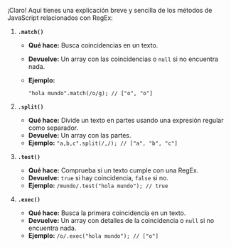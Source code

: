 ¡Claro! Aquí tienes una explicación breve y sencilla de los métodos de JavaScript relacionados con RegEx:

1. **`.match()`**
    
	- **Qué hace:** Busca coincidencias en un texto.
	- **Devuelve:** Un array con las coincidencias o `null` si no encuentra nada.
	- **Ejemplo:**
	        
		`"hola mundo".match(/o/g); // ["o", "o"]`

2. **`.split()`**
   
	- **Qué hace:** Divide un texto en partes usando una expresión regular como separador.
	- **Devuelve:** Un array con las partes.
	- **Ejemplo:**
	`"a,b,c".split(/,/); // ["a", "b", "c"]`

3. **`.test()`**
	
	- **Qué hace:** Comprueba si un texto cumple con una RegEx.
	- **Devuelve:** `true` si hay coincidencia, `false` si no.
	- **Ejemplo:**
	  `/mundo/.test("hola mundo"); // true`

4. **`.exec()`**
   
	- **Qué hace:** Busca la primera coincidencia en un texto.
	- **Devuelve:** Un array con detalles de la coincidencia o `null` si no encuentra nada.
	- **Ejemplo:**
	  `/o/.exec("hola mundo"); // ["o"]`
